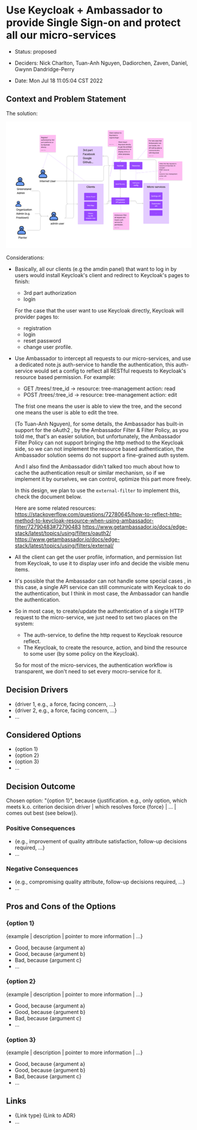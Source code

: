 # Use Keycloak + Ambassador to provide Single Sign-on and protect all our micro-services

* Status: proposed 
<!-- {proposed | rejected | accepted | deprecated | … | superseded by [ADR-0005](0005-example.md)} --> <!-- optional -->
* Deciders: Nick Charlton, Tuan-Anh Nguyen, Dadiorchen, Zaven, Daniel, Gwynn Dandridge-Perry
<!-- Find deciders here: https://github.com/orgs/Greenstand/people  -->
* Date: Mon Jul 18 11:05:04 CST 2022

## Context and Problem Statement

The solution:

<!-- the image of this solution -->
![figure 1](./0013-keycloak/figure1.png)

Considerations:

* Basically, all our clients (e.g the amdin panel) that want to log in by users would install Keycloak's client and redirect to Keycloak's pages to finish: 
  * 3rd part authorization
  * login

  For the case that the user want to use Keycloak directly, Keycloak will provider pages to:
  
  * registration
  * login
  * reset password
  * change user profile.


* Use Ambassador to intercept all requests to our micro-services, and use a dedicated note.js auth-service to handle the authentication, this auth-service would set a config to reflect all RESTful requests to Keycloak's resource based permission. For example:
  * GET /trees/:tree_id -> resource: tree-management action: read
  * POST /trees/:tree_id -> resource: tree-management action: edit

  The frist one means the user is able to view the tree, and the second one means the user is able to edit the tree.

  (To Tuan-Anh Nguyen), for some details, the Ambassador has built-in support for the oAuth2 , by the Ambassador Filter & Filter Policy, as you told me, that's an easier solution, but unfortunately, the Ambassador Filter Policy can not support bringing the http method to the Keycloak side, so we can not implement the resource based authentication, the Ambassador solution seems do not support a fine-grained auth system.
  
  And I also find the Ambassador didn't talked too much about how to cache the authentication result or similar mechanism, so if we implement it by ourselves, we can control, optimize this part more freely.
  
  In this design, we plan to use the `external-filter` to implement this, check the document below.

  Here are some related resources:
  https://stackoverflow.com/questions/72780645/how-to-reflect-http-method-to-keycloak-resource-when-using-ambassador-filter/72790483#72790483
  https://www.getambassador.io/docs/edge-stack/latest/topics/using/filters/oauth2/
  https://www.getambassador.io/docs/edge-stack/latest/topics/using/filters/external/

* All the client can get the user profile, information, and permission list from Keycloak, to use it to display user info and decide the visible menu items.

* It's possible that the Ambassador can not handle some special cases , in this case, a single API service can still communicate with Keycloak to do the authentication, but I think in most case, the Ambassador can handle the authentication.

* So in most case, to create/update the authentication of a single HTTP request to the micro-service, we just need to set two places on the system:
  * The auth-service, to define the http request to  Keycloak resource reflect.
  * The Keycloak, to create the resource, action, and bind the resource to some user (by some policy on the Keycloak).

  So for most of the micro-services, the authentication workflow is transparent, we don't need to set every mocro-service for it.

## Decision Drivers <!-- optional -->

* {driver 1, e.g., a force, facing concern, …}
* {driver 2, e.g., a force, facing concern, …}
* … <!-- numbers of drivers can vary -->

## Considered Options

* {option 1}
* {option 2}
* {option 3}
* … <!-- numbers of options can vary -->

## Decision Outcome

Chosen option: "{option 1}", because {justification. e.g., only option, which meets k.o. criterion decision driver | which resolves force {force} | … | comes out best (see below)}.

### Positive Consequences <!-- optional -->

* {e.g., improvement of quality attribute satisfaction, follow-up decisions required, …}
* …

### Negative Consequences <!-- optional -->

* {e.g., compromising quality attribute, follow-up decisions required, …}
* …

## Pros and Cons of the Options <!-- optional -->

### {option 1}

{example | description | pointer to more information | …} <!-- optional -->

* Good, because {argument a}
* Good, because {argument b}
* Bad, because {argument c}
* … <!-- numbers of pros and cons can vary -->

### {option 2}

{example | description | pointer to more information | …} <!-- optional -->

* Good, because {argument a}
* Good, because {argument b}
* Bad, because {argument c}
* … <!-- numbers of pros and cons can vary -->

### {option 3}

{example | description | pointer to more information | …} <!-- optional -->

* Good, because {argument a}
* Good, because {argument b}
* Bad, because {argument c}
* … <!-- numbers of pros and cons can vary -->

## Links <!-- optional -->

* {Link type} {Link to ADR} <!-- example: Refined by [ADR-0005](0005-example.md) -->
* … <!-- numbers of links can vary -->
